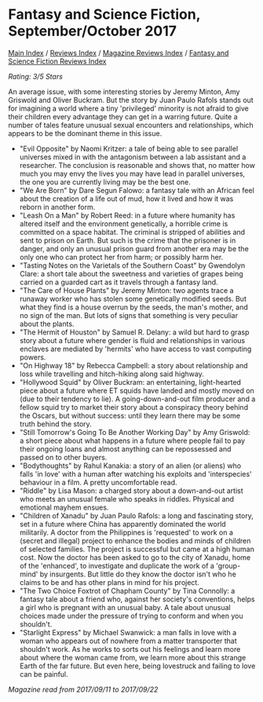 # Fantasy and Science Fiction, September/October 2017

[Main Index](../../../README.md) / [Reviews Index](../../README.md) / [Magazine Reviews Index](../README.md) / [Fantasy and Science Fiction Reviews Index](README.md)

*Rating: 3/5 Stars*

An average issue, with some interesting stories by Jeremy Minton, Amy Griswold and Oliver Buckram. But the story by Juan Paulo Rafols stands out for imagining a world where a tiny 'privileged' minority is not afraid to give their children every advantage they can get in a warring future. Quite a number of tales feature unusual sexual encounters and relationships, which appears to be the dominant theme in this issue.

- "Evil Opposite" by Naomi Kritzer: a tale of being able to see parallel universes mixed in with the antagonism between a lab assistant and a researcher. The conclusion is reasonable and shows that, no matter how much you may envy the lives you may have lead in parallel universes, the one you are currently living may be the best one.
- "We Are Born" by Dare Segun Falowo: a fantasy tale with an African feel about the creation of a life out of mud, how it lived and how it was reborn in another form.
- "Leash On a Man" by Robert Reed: in a future where humanity has altered itself and the environment genetically, a horrible crime is committed on a space habitat. The criminal is stripped of abilities and sent to prison on Earth. But such is the crime that the prisoner is in danger, and only an unusual prison guard from another era may be the only one who can protect her from harm; or possibly harm her.
- "Tasting Notes on the Varietals of the Southern Coast" by Gwendolyn Clare: a short tale about the sweetness and varieties of grapes being carried on a guarded cart as it travels through a fantasy land.
- "The Care of House Plants" by Jeremy Minton: two agents trace a runaway worker who has stolen some genetically modified seeds. But what they find is a house overrun by the seeds, the man's mother, and no sign of the man. But lots of signs that something is very peculiar about the plants.
- "The Hermit of Houston" by Samuel R. Delany: a wild but hard to grasp story about a future where gender is fluid and relationships in various enclaves are mediated by 'hermits' who have access to vast computing powers.
- "On Highway 18" by Rebecca Campbell: a story about relationship and loss while travelling and hitch-hiking along said highway.
- "Hollywood Squid" by Oliver Buckram: an entertaining, light-hearted piece about a future where ET squids have landed and mostly moved on (due to their tendency to lie). A going-down-and-out film producer and a fellow squid try to market their story about a conspiracy theory behind the Oscars, but without success: until they learn there may be some truth behind the story.
- "Still Tomorrow's Going To Be Another Working Day" by Amy Griswold: a short piece about what happens in a future where people fail to pay their ongoing loans and almost anything can be repossessed and passed on to other buyers.
- "Bodythoughts" by Rahul Kanakia: a story of an alien (or aliens) who falls 'in love' with a human after watching his exploits and 'interspecies' behaviour in a film. A pretty uncomfortable read.
- "Riddle" by Lisa Mason: a charged story about a down-and-out artist who meets an unusual female who speaks in riddles. Physical and emotional mayhem ensues.
- "Children of Xanadu" by Juan Paulo Rafols: a long and fascinating story, set in a future where China has apparently dominated the world militarily. A doctor from the Philippines is 'requested' to work on a (secret and illegal) project to enhance the bodies and minds of children of selected families. The project is successful but came at a high human cost. Now the doctor has been asked to go to the city of Xanadu, home of the 'enhanced', to investigate and duplicate the work of a 'group-mind' by insurgents. But little do they know the doctor isn't who he claims to be and has other plans in mind for his project.
- "The Two Choice Foxtrot of Chapham County" by Tina Connolly: a fantasy tale about a friend who, against her society's conventions, helps a girl who is pregnant with an unusual baby. A tale about unusual choices made under the pressure of trying to conform and when you shouldn't.
- "Starlight Express" by Michael Swanwick: a man falls in love with a woman who appears out of nowhere from a matter transporter that shouldn't work. As he works to sorts out his feelings and learn more about where the woman came from, we learn more about this strange Earth of the far future. But even here, being lovestruck and failing to love can be painful.

*Magazine read from 2017/09/11 to 2017/09/22*
